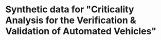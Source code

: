 # Synthetic data for "Criticality Analysis for the Verification &amp; Validation of Automated Vehicles"
